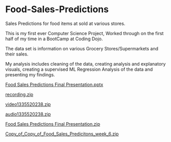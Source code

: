 # Food-Sales-Predictions
Sales Predictions for food items at sold at various stores.


This is my first ever Computer Science Project, Worked through on the first half of my time in a BootCamp at Coding Dojo.

The data set is information on various Grocery Stores/Supermarkets and their sales.

My analysis includes cleaning of the data, creating analysis and explanatory visuals, creating a supervised ML Regression Analysis of the data and presenting my findings.

[Food Sales Predictions Final Presentation.pptx](https://github.com/alupo933/Food-Sales-Predictions/files/7922635/Food.Sales.Predictions.Final.Presentation.pptx) 

[recording.zip](https://github.com/alupo933/Food-Sales-Predictions/files/7922644/recording.zip)

[video1335520238.zip](https://github.com/alupo933/Food-Sales-Predictions/files/7922645/video1335520238.zip)

[audio1335520238.zip](https://github.com/alupo933/Food-Sales-Predictions/files/7922650/audio1335520238.zip)

[Food Sales Predictions Final Presentation.zip](https://github.com/alupo933/Food-Sales-Predictions/files/7922653/Food.Sales.Predictions.Final.Presentation.zip)

[Copy_of_Copy_of_Food_Sales_Predicitons_week_6.zip](https://github.com/alupo933/Food-Sales-Predictions/files/7922665/Copy_of_Copy_of_Food_Sales_Predicitons_week_6.zip)
